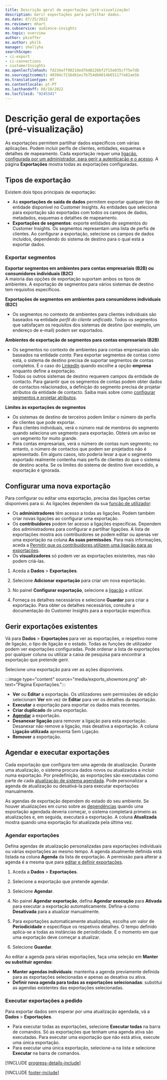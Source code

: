 ```yaml
---
title: Descrição geral de exportações (pré-visualização)
description: Gerir exportações para partilhar dados.
ms.date: 07/25/2022
ms.reviewer: mhart
ms.subservice: audience-insights
ms.topic: overview
author: pkieffer
ms.author: philk
manager: shellyha
searchScope:
- ci-export
- ci-connections
- customerInsights
ms.openlocfilehash: fd234aff9021ded76d8226bf2f15e035cf75e7db
ms.sourcegitcommit: 49394c7216db1ec7b754db6014b651177e82ae5b
ms.translationtype: HT
ms.contentlocale: pt-PT
ms.lasthandoff: 08/10/2022
ms.locfileid: "9245341"
---
```

# <a name="exports-preview-overview"></a>Descrição geral de exportações (pré-visualização)

 As exportações permitem partilhar dados específicos com várias aplicações. Podem incluir perfis de clientes, entidades, esquemas e detalhes de mapeamento. Cada exportação requer uma [ligação, configurada por um administrador, para gerir a autenticação e o acesso](connections.md). A página **Exportações** mostra todas as exportações configuradas.

## <a name="export-types"></a>Tipos de exportação

Existem dois tipos principais de exportação:  

- As **exportações de saída de dados** permitem exportar qualquer tipo de entidade disponível no Customer Insights. As entidades que seleciona para exportação são exportadas com todos os campos de dados, metadados, esquemas e detalhes de mapeamento.
- **Exportações de segmentos**: exporte entidades de segmentos do Customer Insights. Os segmentos representam uma lista de perfis de clientes. Ao configurar a exportação, selecione os campos de dados incluídos, dependendo do sistema de destino para o qual está a exportar dados.

### <a name="export-segments"></a>Exportar segmentos

**Exportar segmentos em ambientes para contas empresariais (B2B) ou consumidores individuais (B2C)**  
A maioria das opções de exportação suportam ambos os tipos de ambientes. A exportação de segmentos para vários sistemas de destino tem requisitos específicos. 

**Exportações de segmentos em ambientes para consumidores individuais (B2C)**  
- Os segmentos no contexto de ambientes para clientes individuais são baseados na entidade *perfil do cliente unificado*. Todos os segmentos que satisfaçam os requisitos dos sistemas de destino (por exemplo, um endereço de e-mail) podem ser exportados.

**Ambientes de exportação de segmentos para contas empresariais (B2B)**  
- Os segmentos no contexto de ambientes para contas empresariais são baseados na entidade *conta*. Para exportar segmentos de contas como está, o sistema de destino precisa de suportar segmentos de contas completos. É o caso do [LinkedIn](export-linkedin-ads.md) quando escolhe a opção **empresa** enquanto define a exportação.
- Todos os outros sistemas de destino requerem campos da entidade de contacto. Para garantir que os segmentos de contas podem obter dados de contactos relacionados, a definição do segmento precisa de projetar atributos da entidade de contacto. Saiba mais sobre como [configurar segmentos e projetar atributos](segment-builder.md).

**Limites às exportações de segmentos**  
- Os sistemas de destino de terceiros podem limitar o número de perfis de clientes que pode exportar. 
- Para clientes individuais, verá o número real de membros do segmento quando seleciona um segmento para exportação. Obterá um aviso se um segmento for muito grande. 
- Para contas empresariais, verá o número de contas num segmento; no entanto, o número de contactos que podem ser projetados não é apresentado. Em alguns casos, isto poderia levar a que o segmento exportado realmente contenha mais perfis de clientes do que o sistema de destino aceita. Se os limites do sistema de destino tiver excedido, a exportação é ignorada.

## <a name="set-up-a-new-export"></a>Configurar uma nova exportação

Para configurar ou editar uma exportação, precisa das ligações certas disponíveis para si. As ligações dependem da sua [função de utilizador](permissions.md):
- Os **administradores** têm acesso a todas as ligações. Podem também criar novas ligações ao configurar uma exportação.
- Os **contribuidores** podem ter acesso a ligações específicas. Dependem dos administradores para configurar e partilhar ligações. A lista de exportações mostra aos contribuidores se podem editar ou apenas ver uma exportação na coluna **As suas permissões**. Para mais informações, aceda a [Permitir que os contribuidores utilizem uma ligação para as exportações](connections.md#allow-contributors-to-use-a-connection-for-exports).
- Os **visualizadores** só podem ver as exportações existentes, mas não podem criá-las.

1. Aceda a **Dados** > **Exportações**.

1. Selecione **Adicionar exportação** para criar um nova exportação.

1. No painel **Configurar exportação**, selecione a [ligação](connections.md) a utilizar.

1. Forneça os detalhes necessários e selecione **Guardar** para criar a exportação. Para obter os detalhes necessários, consulte a documentação do Customer Insights para a exportação específica.

## <a name="manage-existing-exports"></a>Gerir exportações existentes

Vá para **Dados** > **Exportações** para ver as exportações, o respetivo nome de ligação, o tipo de ligação e o estado. Todas as funções de utilizador podem ver exportações configuradas. Pode ordenar a lista de exportações por qualquer coluna ou utilizar a caixa de pesquisa para encontrar a exportação que pretende gerir.

Selecione uma exportação para ver as ações disponíveis.

:::image type="content" source="media/exports_showmore.png" alt-text="Página Exportações.":::

- **Ver** ou **Editar** a exportação. Os utilizadores sem permissões de edição selecionam **Ver** em vez de **Editar** para ver os detalhes da exportação.
- **Executar** a exportação para exportar os dados mais recentes.
- **Criar duplicado** de uma exportação.
- **[Agendar](#schedule-and-run-exports)** a exportação.
- **Desanexar ligação** para remover a ligação para esta exportação. Desanexar não remove a ligação, mas desativa a exportação. A coluna **Ligação utilizada** apresenta Sem Ligação.
- **Remover** a exportação.

## <a name="schedule-and-run-exports"></a>Agendar e executar exportações

Cada exportação que configura tem uma agenda de atualização. Durante uma atualização, o sistema procura dados novos ou atualizados a incluir numa exportação. Por predefinição, as exportações são executadas como parte de cada [atualização de sistema agendada](schedule-refresh.md). Pode personalizar a agenda de atualização ou desativá-la para executar exportações manualmente.

As agendas de exportação dependem do estado do seu ambiente. Se houver atualizações em curso sobre as [dependências](system.md#refresh-processes) quando uma exportação agendada deveria começar, o sistema completará primeiro as atualizações e, em seguida, executará a exportação. A coluna **Atualizada** mostra quando uma exportação foi atualizada pela última vez.

### <a name="schedule-exports"></a>Agendar exportações

Defina agendas de atualização personalizadas para exportações individuais ou várias exportações ao mesmo tempo. A agenda atualmente definida está listada na coluna **Agenda** da lista de exportação. A permissão para alterar a agenda é a mesma que para [editar e definir exportações](export-destinations.md#set-up-a-new-export).

1. Aceda a **Dados** > **Exportações**.

1. Selecione a exportação que pretende agendar.

1. Selecione **Agendar**.

1. No painel **Agendar exportação**, defina **Agendar execução** para **Ativada** para executar a exportação automaticamente. Defina-a como **Desativada** para a atualizar manualmente.

1. Para exportações automaticamente atualizadas, escolha um valor de **Periodicidade** e especifique os respetivos detalhes. O tempo definido aplica-se a todas as instâncias de periodicidade. É o momento em que uma exportação deve começar a atualizar.

1. Selecione **Guardar**.

Ao editar a agenda para várias exportações, faça uma seleção em **Manter ou substituir agendas**:

- **Manter agendas individuais**: mantenha a agenda previamente definida para as exportações selecionadas e apenas as desativa ou ativa.
- **Definir nova agenda para todas as exportações selecionadas**: substitui as agendas existentes das exportações selecionadas.

### <a name="run-exports-on-demand"></a>Executar exportações a pedido

Para exportar dados sem esperar por uma atualização agendada, vá a **Dados** > **Exportações**.

- Para executar todas as exportações, selecione **Executar todas** na barra de comandos. Só as exportações que tenham uma agenda ativa são executadas. Para executar uma exportação que não está ativa, execute uma única exportação.
- Para executar uma única exportação, selecione-a na lista e selecione **Executar** na barra de comandos.

[!INCLUDE [progress-details-include](includes/progress-details-pane.md)]


[!INCLUDE [footer-include](includes/footer-banner.md)]
